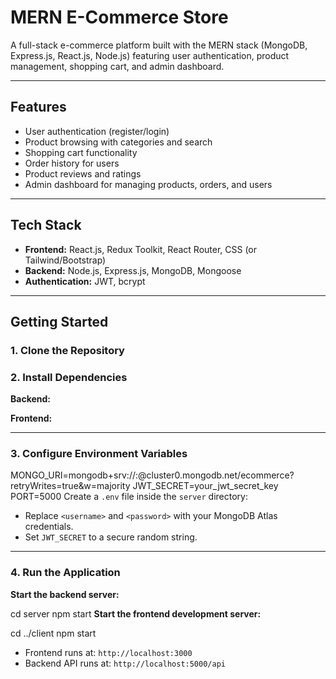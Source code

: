 # MERN E-Commerce Store

A full-stack e-commerce platform built with the MERN stack (MongoDB, Express.js, React.js, Node.js) featuring user authentication, product management, shopping cart, and admin dashboard.

---

## Features

- User authentication (register/login)
- Product browsing with categories and search
- Shopping cart functionality
- Order history for users
- Product reviews and ratings
- Admin dashboard for managing products, orders, and users

---

## Tech Stack

- **Frontend:** React.js, Redux Toolkit, React Router, CSS (or Tailwind/Bootstrap)
- **Backend:** Node.js, Express.js, MongoDB, Mongoose
- **Authentication:** JWT, bcrypt

---

## Getting Started

### 1. Clone the Repository


### 2. Install Dependencies

**Backend:**

**Frontend:**

---

### 3. Configure Environment Variables
MONGO_URI=mongodb+srv://<username>:<password>@cluster0.mongodb.net/ecommerce?retryWrites=true&w=majority
JWT_SECRET=your_jwt_secret_key
PORT=5000
Create a `.env` file inside the `server` directory:


- Replace `<username>` and `<password>` with your MongoDB Atlas credentials.
- Set `JWT_SECRET` to a secure random string.

---

### 4. Run the Application

**Start the backend server:**


cd server
npm start
**Start the frontend development server:**


cd ../client
npm start
- Frontend runs at: `http://localhost:3000`
- Backend API runs at: `http://localhost:5000/api`
